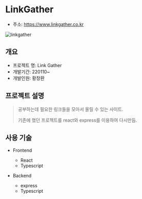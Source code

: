 # LinkGather

- 주소: https://www.linkgather.co.kr
  
![linkgather](https://user-images.githubusercontent.com/86486778/148679216-0d895bca-7499-4c67-9a80-93e295d7650c.png)

## 개요

* 프로젝트 명: Link Gather
* 개발기간: 220110~
* 개발인원: 황창환

## 프로젝트 설명

> 공부하는데 필요한 링크들을 모아서 올릴 수 있는 사이트.
>
> 기존에 했던 프로젝트를 react와 express를 이용하여 다시만듬.

## 사용 기술

- Frontend
  - React
  - Typescript

- Backend
  - express
  - Typescript


